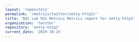 ```yaml
---
layout: 'repository'
permalink: '/metrics/twitter/netty-http2/'
title: 'DAI Lab OSS Metrics Metrics report for netty-http2'
organization: 'twitter'
repository: 'netty-http2'
current_date: '2019-10-25'
---
```

